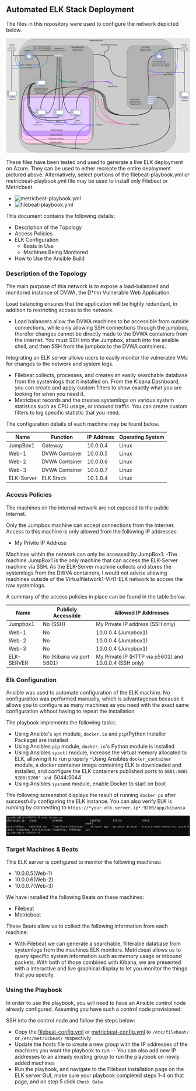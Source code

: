 ## Automated ELK Stack Deployment

The files in this repository were used to configure the network depicted below.

![/CyberSecurityProject/Diagrams/](https://github.com/alex-palmer616/CyberSecurityProject/blob/main/Diagrams/network-diagram.JPG)

These files have been tested and used to generate a live ELK deployment on Azure. They can be used to either recreate the entire deployment pictured above. Alternatively, select portions of the filebeat-playbook.yml or metricbeat-playbook.yml file may be used to install only Filebeat or Metricbeat.

- ![metricbeat-playbook.yml](CyberSecurityProject/ansible/metricbeat-playbook.yml)
- ![filebeat-playbook.yml](CyberSecurityProject/ansible/filebeat-playbook.yml)

This document contains the following details:
- Description of the Topology
- Access Policies
- ELK Configuration
  - Beats in Use
  - Machines Being Monitored
- How to Use the Ansible Build


### Description of the Topology

The main purpose of this network is to expose a load-balanced and monitored instance of DVWA, the D*mn Vulnerable Web Application.

Load balancing ensures that the application will be highly redundant, in addition to restricting access to the network.
- Load balancers allow the DVWA machines to be accessible from outside connections, while only allowing SSH connections through the jumpbox, therefor changes cannot be directly made to the DVWA containers from the internet. You must SSH into the Jumpbox, attach into the ansible shell, and then SSH from the jumpbox to the DVWA containers.

Integrating an ELK server allows users to easily monitor the vulnerable VMs for changes to the network and system logs.
- Filebeat collects, processes, and creates an easily searchable database from the systemlogs that it installed on. From the Kibana Dashboard, you can create and apply custom filters to show exactly what you are looking for when you need it.
- Metricbeat records and the creates systemlogs on various system statistics such as CPU usage, or inbound traffic. You can create custom filters to log specific statistic that you need. 

The configuration details of each machine may be found below.

| Name       | Function       | IP Address | Operating System |
|------------|----------------|------------|------------------|
| JumpBox1   | Gateway        | 10.0.0.4   | Linux            |
| Web-1      | DVWA Container | 10.0.0.5   | Linux            |
| Web-2      | DVWA Container | 10.0.0.6   | Linux            |
| Web-3      | DVWA Container | 10.0.0.7   | Linux            |
| ELK-Server | ELK Stack      | 10.1.0.4   | Linux            |

### Access Policies

The machines on the internal network are not exposed to the public Internet. 

Only the Jumpbox machine can accept connections from the Internet. Access to this machine is only allowed from the following IP addresses:
- My Privite IP Address

Machines within the network can only be accessed by JumpBox1.
-The machine JumpBox1 is the only machine that can access the ELK-Server machine via SSH. As the ELK-Server machine collects and stores the systemlogs from the DWVA 
containers, I would not advise allowing machines outside of the VirtualNetwork1-Virt1-ELK network to accses the raw systemlogs. 

A summary of the access policies in place can be found in the table below.

| Name       | Publicly Accessible       | Allowed IP Addresses                                   |
|------------|---------------------------|--------------------------------------------------------|
| Jumpbox1   | No (SSH)                  | My Private IP address (SSH only)                       |
| Web-1      | No                        | 10.0.0.4 (Jumpbox1)                                    |
| Web-2      | No                        | 10.0.0.4 (Jumpbox1)                                    |
| Web-3      | No                        | 10.0.0.4 (Jumpbox1)                                    |
| ELK-SERVER | No (Kibana via port 5601) | My Private IP (HTTP via p5601) and 10.0.0.4 (SSH only) |

### Elk Configuration

Ansible was used to automate configuration of the ELK machine. No configuration was performed manually, which is advantageous because it allows you to configure 
as many machines as you need with the exact same configuration without having to repeat the installation

The playbook implements the following tasks:
- Using Ansible's `apt` module, `docker.io` and `pip`(Python Installer Package) are installed
- Using Ansibles `pip` module, `docker.io`'s Python module is installed
- Using Ansibles `sysctl` module, increase the virtual memory allocated to ELK, allowing it to run properly
-Using Ansibles `docker_container` module, a docker container image containing ELK is downloaded and installed, and configure the ELK containers published ports to `5601:5601` `9200:9200' and `5044:5044`
- Using Ansibles `systemd` module, enable Docker to start on boot

The following screenshot displays the result of running `docker ps` after successfully configuring the ELK instance.
You can also verify ELK is running by connecting to `https://*your.elk.server.ip*:9200/app/kibania`

![/CyberSecurityProject/Diagrams/docker_ps_output.jpg](https://github.com/alex-palmer616/CyberSecurityProject/blob/main/Diagrams/docker_ps_output.JPG)

### Target Machines & Beats
This ELK server is configured to monitor the following machines:
- 10.0.0.5(Web-1)
- 10.0.0.6(Web-2)
- 10.0.0.7(Web-3)

We have installed the following Beats on these machines:
- Filebeat
- Metricbeat

These Beats allow us to collect the following information from each machine:
- With Filebeat we can generate a searchable, filterable database from systemlogs from the machines ELK monitors. Metricbeat allows us to query specific system information such as memory usage or inbound packets. With both of those combined 
with Kibana, we are presented with a interactive and live graphical display to let you monitor the things that you specify.

### Using the Playbook
In order to use the playbook, you will need to have an Ansible control node already configured. Assuming you have such a control node provisioned: 

SSH into the control node and follow the steps below:
- Copy the [filebeat-config.yml](/CyberSecurityProject/ansible/filebeat-config.yml) or [metricbeat-config.yml](/CyberSecurityProject/ansible/metricbeat-config.yml) to `/etc/filebeat/` or `/etc/metricbeat/` respectivly
- Update the hosts file to create a new group with the IP addresses of the machines you want the playbook to run
-- You can also add new IP addresses to an already existing group to run the playbook on newly added machines
- Run the playbook, and navigate to the Filebeat installation page on the ELK server GUI, make sure your playbook completed steps 1-4 on that page, and on step 5 click `Check Data`
